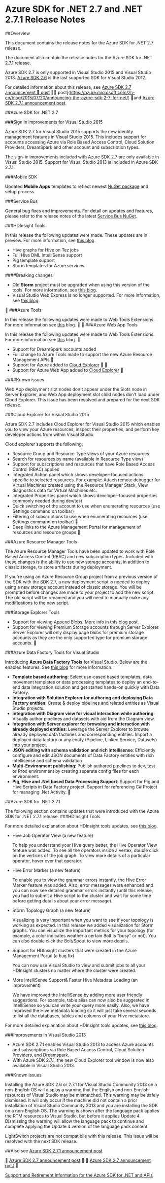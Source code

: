 
<properties 
   pageTitle="Azure SDK for .NET 2.7 and .NET 2.7.1 Release Notes" 
   description="Azure SDK for .NET 2.7 and .NET 2.7.1 Release Notes" 
   services="app-service\web" 
   documentationCenter=".net" 
   authors="Juliako" 
   manager="dwrede" 
   editor=""/>

<tags
	ms.service="app-service"
	ms.date="01/19/2016"
	wacn.date=""/>


# Azure SDK for .NET 2.7 and .NET 2.7.1 Release Notes

##Overview

This document contains the release notes for the Azure SDK for .NET 2.7 release. 

The document also contain the release notes for the Azure SDK for .NET 2.7.1 release.

Azure SDK 2.7 is only supported in Visual Studio 2015 and Visual Studio 2013. [Azure SDK 2.6](/downloads/) is the last supported SDK for Visual Studio 2012.

For detailed information about this release, see [Azure SDK 2.7 announcement  post](https://azure.microsoft.com/blog/2015/07/20/announcing-the-azure-sdk-2-7-for-net/)  post](https://azure.microsoft.com/zh-cn/blog/2015/07/20/announcing-the-azure-sdk-2-7-for-net/)  and [Azure SDK 2.7.1 announcement post](https://azure.microsoft.com/zh-cn/blog/announcing-the-azure-sdk-2-7-1-for-net/).

##Azure SDK for .NET 2.7

###Sign in improvements for Visual Studio 2015

Azure SDK 2.7 for Visual Studio 2015 supports the new identity management features in Visual Studio 2015.  This includes support for accounts accessing Azure via Role Based Access Control, Cloud Solution Providers, DreamSpark and other account and subscription types.

The sign-in improvements included with Azure SDK 2.7 are only available in Visual Studio 2015. Support for Visual Studio 2013 is included in Azure SDK 2.7.1.


###Mobile SDK

Updated **Mobile Apps** templates to reflect newest [NuGet package](https://www.nuget.org/packages/Microsoft.Azure.Mobile.Server/) and setup process.

###Service Bus 

General bug fixes and improvements. For detail on updates and features, please refer to the release notes of the latest [Service Bus NuGet](http://www.nuget.org/packages/WindowsAzure.ServiceBus/).

###HDInsight Tools 

In this release the following updates were made. These updates are in preview. For more information, see [this blog](/documentation/articles/hdinsight-hadoop-visual-studio-tools-get-started/).

- Hive graphs for Hive on Tez jobs
- Full Hive DML IntelliSense support
- Pig template support
- Storm templates for Azure services

####Breaking changes

- Old **Storm** project must be upgraded when using this version of the tools. For more information, see [this blog](/documentation/articles/hdinsight-hadoop-visual-studio-tools-get-started/).
- Visual Studio Web Express is no longer supported. For more information, see [this blog](/documentation/articles/hdinsight-hadoop-visual-studio-tools-get-started/).


###Azure Tools

In this release the following updates were made to Web Tools Extensions. For more information see [this](https://azure.microsoft.com/blog/2015/07/20/announcing-the-azure-sdk-2-7-for-net/)  blog.


###Azure Web App Tools

In this release the following updates were made to Web Tools Extensions. For more information see [this](https://azure.microsoft.com/zh-cn/blog/2015/07/20/announcing-the-azure-sdk-2-7-for-net/)  blog.


- Support for DreamSpark accounts added
- Full change to Azure Tools made to support the new Azure Resource Management APIs

- Support for Azure added to [Cloud Explorer](/documentation/articles/azure-sdk-dot-net-release-notes-2_7#cloud_explorer)


- Support for Azure Web App added to [Cloud Explorer](#cloud_explorer)


####Known issues

Web App deployment slot nodes don't appear under the Slots node in Server Explorer, and Web App deployment slot child nodes don't load under Cloud Explorer. This issue has been resolved and prepared for the next SDK release. 


###<a id="cloud_explorer"></a>Cloud Explorer for Visual Studio 2015

Azure SDK 2.7 includes Cloud Explorer for Visual Studio 2015 which enables you to view your Azure resources, inspect their properties, and perform key developer actions from within Visual Studio. 

Cloud explorer supports the following:

- Resource Group and Resource Type views of your Azure resources 
- Search for resources by name (available in Resource Type view)
- Support for subscriptions and resources that have Role Based Access Control (RBAC) applied 
- Integrated Action panel which shows developer-focused actions specific to selected resources. For example: Attach remote debugger for Virtual Machines created using the Resource Manager Stack, View diagnostics data for Virtual Machines etc.
- Integrated Properties panel which shows developer-focused properties commonly needed during dev/test 
- Quick switching of the account to use when enumerating resources (use Settings command on toolbar) 
- Filtering of subscriptions to use when enumerating resources (use Settings command on toolbar) 

- Deep links to the Azure Management Portal for management of resources and resource groups 

 
 
###Azure Resource Manager Tools 

The Azure Resource Manager Tools have been updated to work with Role Based Access Control (RBAC) and new subscription types.  Included with these changes is the ability to use new storage accounts, in addition to classic storage, to store artifacts during deployment.  

If you're using an Azure Resource Group project from a previous version of the SDK with the SDK 2.7, a new deployment script is needed to deploy using a new storage account instead of classic storage.  You will be prompted before changes are made to your project to add the new script.  The old script will be renamed and you will need to manually make any modifications to the new script.
 
 
###Storage Explorer Tools 

- Support for viewing Append Blobs. More info in [this blog post](http://blogs.msdn.com/b/windowsazurestorage/archive/2015/04/13/introducing-azure-storage-append-blob.aspx). 
- Support for viewing Premium Storage accounts through Server Explorer. Server Explorer will only display page blobs for premium storage accounts as they are the only supported type for premium storage accounts.


###Azure Data Factory Tools for Visual Studio 

Introducing **Azure Data Factory Tools** for Visual Studio. Below are the enabled features. See [this blog](/documentation/services/data-factory/) for more information.

- **Template based authoring**: Select use-cased based templates, data movement templates or data processing templates to deploy an end-to-end data integration solution and get started hands-on quickly with Data Factory. 
- **Integration with Solution Explorer for authoring and deploying Data Factory entities**: Create & deploy pipelines and related entities as Visual Studio projects. 
- **Integration with Diagram view for visual interaction while authoring**: Visually author pipelines and datasets with aid from the Diagram view. 
- **Integration with Server explorer for browsing and interaction with already deployed entities**: Leverage the Server Explorer to browse already deployed data factories and corresponding entities. Import a deployed data factory or any entity (Pipeline, Linked Service, Datasets) into your project. 
- **JSON editing with schema validation and rich intellisense**: Efficiently configure and edit JSON documents of Data Factory entities with rich intellisense and schema validation 
- **Multi-Environment publishing**: Publish authored pipelines to dev, test or Prod environment by creating separate config files for each environment.
- **Pig, Hive and .Net based Data Processing Support**: Support for Pig and Hive Scripts in Data Factory project. Support for referencing C# Project for managing .Net Activity.


##Azure SDK for .NET 2.7.1

The following section contains updates that were introduced with the Azure SDK for .NET 2.7.1 release.
###HDInsight Tools 

For more detailed explanation about HDInsight tools updates, see [this blog](https://azure.microsoft.com/zh-cn/blog/announcing-the-azure-sdk-2-7-1-for-net/).

- Hive Job Operator View (a new feature)

	To help you understand your Hive query better, the Hive Operator View feature was added. To see all the operators inside a vertex, double click on the vertices of the job graph. To view more details of a particular operator, hover over that operator.
- Hive Error Marker (a new feature)

	To enable you to view the grammar errors instantly, the Hive Error Marker feature was added. Also, error messages were enhanced and you can now see detailed grammar errors instantly (until this release, you had to submit a Hive script to the cluster and wait for some time before getting details about your error message).  
- Storm Topology Graph (a new feature)

	Visualizing is very important when you want to see if your topology is working as expected. In this release we added visualization for Storm graphs. You can visualize the important metrics for your topology (for example, a color indicates weather a certain Bolt is "busy" or not). You can also double click the Bolt/Spout to view more details.

- Support for HDInsight clusters that were created in the Azure Management Portal (a bug fix)

	You can now use Visual Studio to view and submit jobs to all your HDInsight clusters no matter where the cluster were created.

- More IntelliSense Support& Faster Hive Metadata Loading (an improvement)

	We have improved the IntelliSense by adding more user friendly suggestions. For example, table alias can now also be suggested in IntelliSense so you can write your query more easily. Also, we have improved the Hive metadata loading so it will just take several seconds to list all the databases, tables and columns of your Hive metastore.

For more detailed explanation about HDInsight tools updates, see [this blog](https://azure.microsoft.com/zh-cn/blog/announcing-the-azure-sdk-2-7-1-for-net/).

###Improvements in Visual Studio 2013

- Azure SDK 2.7.1 enables Visual Studio 2013 to access Azure accounts and subscriptions via Role Based Access Control, Cloud Solution Providers, and Dreamspark.
- With Azure SDK 2.7.1, the new Cloud Explorer tool window is now also available in Visual Studio 2013.

###Known issues

Installing the Azure SDK 2.6 or 2.7.1 for Visual Studio Community 2013 on a non-English OS will display a warning that the English and non-English resources of Visual Studio may be mismatched. This warning may be safely dismissed. It will only occur if the machine did not contain a prior installation of Visual Studio Community 2013 and you are installing the SDK on a non-English OS. The warning is shown after the language pack applies the RTM resources to Visual Studio, but before it applies Update 4. Dismissing the warning will allow the language pack to continue and complete applying the Update 4 version of the language pack content.

LightSwitch projects are not compatibile with this release. This issue will be resolved with the next SDK release.

##Also see
[Azure SDK 2.7.1 announcement post](https://azure.microsoft.com/zh-cn/blog/announcing-the-azure-sdk-2-7-1-for-net/)


[Azure SDK 2.7 announcement post](https://azure.microsoft.com/blog/2015/07/20/announcing-the-azure-sdk-2-7-for-net/)


[Azure SDK 2.7 announcement post](https://azure.microsoft.com/zh-cn/blog/2015/07/20/announcing-the-azure-sdk-2-7-for-net/)


[Support and Retirement Information for the Azure SDK for .NET and APIs](https://msdn.microsoft.com/zh-cn/library/azure/dn479282.aspx/)
